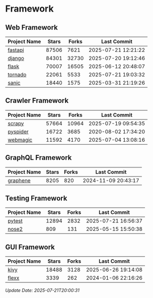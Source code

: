 # Framework

## Web Framework
| Project Name | Stars | Forks | Last Commit |
| ------------ | ----- | ----- | ----------- |
| [fastapi](https://github.com/fastapi/fastapi) | 87506 | 7621 | 2025-07-21 12:21:22 |
| [django](https://github.com/django/django) | 84301 | 32730 | 2025-07-20 19:12:46 |
| [flask](https://github.com/pallets/flask) | 70007 | 16505 | 2025-06-12 20:48:07 |
| [tornado](https://github.com/tornadoweb/tornado) | 22061 | 5533 | 2025-07-21 19:03:32 |
| [sanic](https://github.com/sanic-org/sanic) | 18440 | 1575 | 2025-03-31 21:19:26 |

## Crawler Framework
| Project Name | Stars | Forks | Last Commit |
| ------------ | ----- | ----- | ----------- |
| [scrapy](https://github.com/scrapy/scrapy) | 57664 | 10964 | 2025-07-19 09:54:35 |
| [pyspider](https://github.com/binux/pyspider) | 16722 | 3685 | 2020-08-02 17:34:20 |
| [webmagic](https://github.com/code4craft/webmagic) | 11592 | 4170 | 2025-07-04 13:08:16 |

## GraphQL Framework
| Project Name | Stars | Forks | Last Commit |
| ------------ | ----- | ----- | ----------- |
| [graphene](https://github.com/graphql-python/graphene) | 8205 | 820 | 2024-11-09 20:43:17 |

## Testing Framework
| Project Name | Stars | Forks | Last Commit |
| ------------ | ----- | ----- | ----------- |
| [pytest](https://github.com/pytest-dev/pytest) | 12894 | 2832 | 2025-07-21 16:56:37 |
| [nose2](https://github.com/nose-devs/nose2) | 809 | 131 | 2025-05-15 15:50:38 |

## GUI Framework
| Project Name | Stars | Forks | Last Commit |
| ------------ | ----- | ----- | ----------- |
| [kivy](https://github.com/kivy/kivy) | 18488 | 3128 | 2025-06-26 19:14:08 |
| [flexx](https://github.com/flexxui/flexx) | 3339 | 262 | 2024-01-06 22:16:26 |

*Update Date: 2025-07-21T20:00:31*